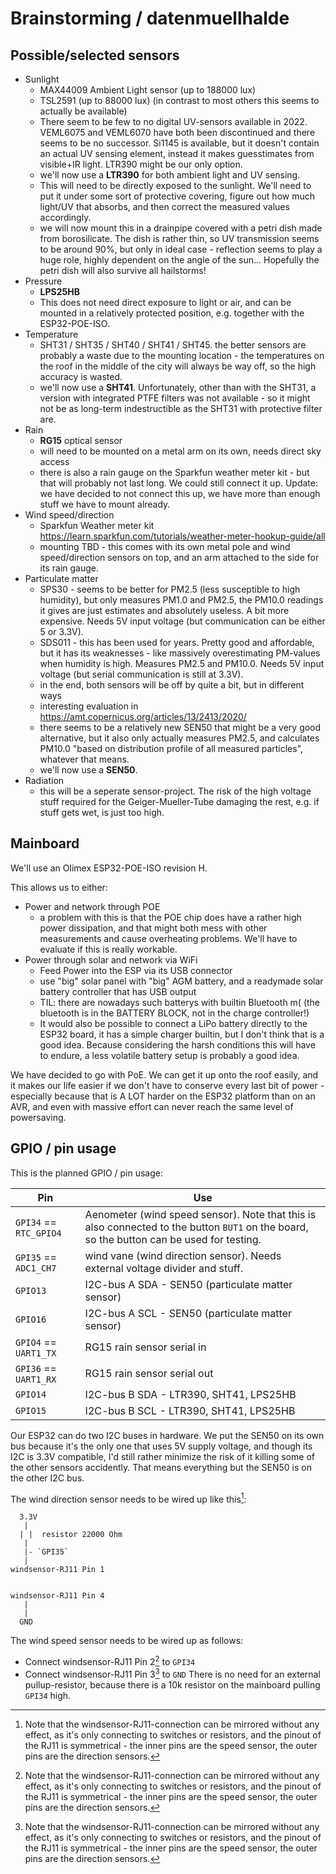
# Brainstorming / datenmuellhalde

## Possible/selected sensors

- Sunlight
  + MAX44009 Ambient Light sensor (up to 188000 lux)
  + TSL2591 (up to 88000 lux) (in contrast to most others this seems to actually be available)
  + There seem to be few to no digital UV-sensors available in 2022. VEML6075 and VEML6070 have both been discontinued and there seems to be no successor. Si1145 is available, but it doesn't contain an actual UV sensing element, instead it makes guesstimates from visible+IR light. LTR390 might be our only option.
  + we'll now use a **LTR390** for both ambient light and UV sensing.
  + This will need to be directly exposed to the sunlight. We'll need to put it under some sort of protective covering, figure out how much light/UV that absorbs, and then correct the measured values accordingly.
  + we will now mount this in a drainpipe covered with a petri dish made from borosilicate. The dish is rather thin, so UV transmission seems to be around 90%, but only in ideal case - reflection seems to play a huge role, highly dependent on the angle of the sun... Hopefully the petri dish will also survive all hailstorms!
- Pressure
  + **LPS25HB**
  + This does not need direct exposure to light or air, and can be mounted in a relatively protected position, e.g. together with the ESP32-POE-ISO.
- Temperature
  + SHT31 / SHT35 / SHT40 / SHT41 / SHT45. the better sensors are probably a waste due to the mounting location - the temperatures on the roof in the middle of the city will always be way off, so the high accuracy is wasted.
  + we'll now use a **SHT41**. Unfortunately, other than with the SHT31, a version with integrated PTFE filters was not available - so it might not be as long-term indestructible as the SHT31 with protective filter are.
- Rain
  + **RG15** optical sensor
  + will need to be mounted on a metal arm on its own, needs direct sky access
  + there is also a rain gauge on the Sparkfun weather meter kit - but that will probably not last long. We could still connect it up. Update: we have decided to not connect this up, we have more than enough stuff we have to mount already.
- Wind speed/direction
  + Sparkfun Weather meter kit https://learn.sparkfun.com/tutorials/weather-meter-hookup-guide/all
  + mounting TBD - this comes with its own metal pole and wind speed/direction sensors on top, and an arm attached to the side for its rain gauge.
- Particulate matter
  + SPS30 - seems to be better for PM2.5 (less susceptible to high humidity), but only measures PM1.0 and PM2.5, the PM10.0 readings it gives are just estimates and absolutely useless. A bit more expensive. Needs 5V input voltage (but communication can be either 5 or 3.3V).
  + SDS011 - this has been used for years. Pretty good and affordable, but it has its weaknesses - like massively overestimating PM-values when humidity is high. Measures PM2.5 and PM10.0. Needs 5V input voltage (but serial communication is still at 3.3V).
  + in the end, both sensors will be off by quite a bit, but in different ways
  + interesting evaluation in https://amt.copernicus.org/articles/13/2413/2020/
  + there seems to be a relatively new SEN50 that might be a very good alternative, but it also only actually measures PM2.5, and calculates PM10.0 "based on distribution profile of all measured particles", whatever that means.
  + we'll now use a **SEN50**.
- Radiation
  + this will be a seperate sensor-project. The risk of the high voltage stuff required for the Geiger-Mueller-Tube damaging the rest, e.g. if stuff gets wet, is just too high.

## Mainboard

We'll use an Olimex ESP32-POE-ISO revision H.

This allows us to either:
- Power and network through POE
  + a problem with this is that the POE chip does have a rather high power dissipation, and that might both mess with other measurements and cause overheating problems. We'll have to evaluate if this is really workable.
- Power through solar and network via WiFi
  + Feed Power into the ESP via its USB connector
  + use "big" solar panel with "big" AGM battery, and a readymade solar battery controller that has USB output
  + TIL: there are nowadays such batterys with builtin Bluetooth m(  (the bluetooth is in the BATTERY BLOCK, not in the charge controller!)
  + It would also be possible to connect a LiPo battery directly to the ESP32 board, it has a simple charger builtin, but I don't think that is a good idea. Because considering the harsh conditions this will have to endure, a less volatile battery setup is probably a good idea.

We have decided to go with PoE. We can get it up onto the roof easily, and it makes our life easier if we don't have to conserve every last bit of power - especially because that is A LOT harder on the ESP32 platform than on an AVR, and even with massive effort can never reach the same level of powersaving.

## GPIO / pin usage

This is the planned GPIO / pin usage:

| Pin  | Use |
| ---  | --- |
| `GPI34` == `RTC_GPIO4` | Aenometer (wind speed sensor). Note that this is also connected to the button `BUT1` on the board, so the button can be used for testing. |
| `GPI35` == `ADC1_CH7` | wind vane (wind direction sensor). Needs external voltage divider and stuff. |
| `GPIO13` | I2C-bus A SDA - SEN50 (particulate matter sensor) |
| `GPIO16` | I2C-bus A SCL - SEN50 (particulate matter sensor) |
| `GPIO4` == `UART1_TX` | RG15 rain sensor serial in |
| `GPI36` == `UART1_RX` | RG15 rain sensor serial out |
| `GPIO14` | I2C-bus B SDA - LTR390, SHT41, LPS25HB |
| `GPIO15` | I2C-bus B SCL - LTR390, SHT41, LPS25HB |

Our ESP32 can do two I2C buses in hardware. We put the SEN50 on its own bus because it's the only one that uses 5V supply voltage, and though its I2C is 3.3V compatible, I'd still rather minimize the risk of it killing some of the other sensors accidently. That means everything but the SEN50 is on the other I2C bus.

The wind direction sensor needs to be wired up like this[^1]:
```
  3.3V
   |
  | |  resistor 22000 Ohm
   |
   |- `GPI35`
   |
windsensor-RJ11 Pin 1


windsensor-RJ11 Pin 4
   |
   |
  GND
```

The wind speed sensor needs to be wired up as follows:
- Connect windsensor-RJ11 Pin 2[^1] to `GPI34`
- Connect windsensor-RJ11 Pin 3[^1] to `GND`
There is no need for an external pullup-resistor, because there is a
10k resistor on the mainboard pulling `GPI34` high.

[^1]: Note that the windsensor-RJ11-connection can be mirrored without
      any effect, as it's only connecting to switches or resistors, and
      the pinout of the RJ11 is symmetrical - the inner pins are the
      speed sensor, the outer pins are the direction sensors.

